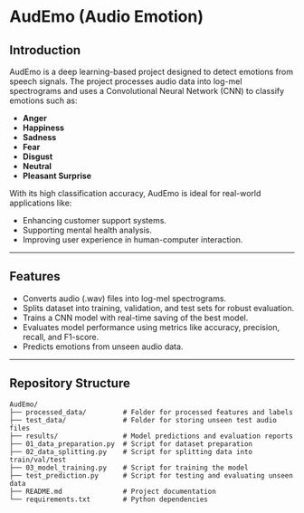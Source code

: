 # **AudEmo (Audio Emotion)**  

## **Introduction**  
AudEmo is a deep learning-based project designed to detect emotions from speech signals. The project processes audio data into log-mel spectrograms and uses a Convolutional Neural Network (CNN) to classify emotions such as:  
- **Anger**  
- **Happiness**  
- **Sadness**  
- **Fear**  
- **Disgust**  
- **Neutral**  
- **Pleasant Surprise**  

With its high classification accuracy, AudEmo is ideal for real-world applications like:  
- Enhancing customer support systems.  
- Supporting mental health analysis.  
- Improving user experience in human-computer interaction.

---

## **Features**  
- Converts audio (.wav) files into log-mel spectrograms.  
- Splits dataset into training, validation, and test sets for robust evaluation.  
- Trains a CNN model with real-time saving of the best model.  
- Evaluates model performance using metrics like accuracy, precision, recall, and F1-score.  
- Predicts emotions from unseen audio data.  

---

## **Repository Structure**  

```plaintext
AudEmo/
├── processed_data/         # Folder for processed features and labels
├── test_data/              # Folder for storing unseen test audio files
├── results/                # Model predictions and evaluation reports
├── 01_data_preparation.py  # Script for dataset preparation
├── 02_data_splitting.py    # Script for splitting data into train/val/test
├── 03_model_training.py    # Script for training the model
├── test_prediction.py      # Script for testing and evaluating unseen data
├── README.md               # Project documentation
└── requirements.txt        # Python dependencies
